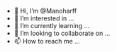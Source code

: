 - 👋 Hi, I’m @Manoharff
- 👀 I’m interested in ...
- 🌱 I’m currently learning ...
- 💞️ I’m looking to collaborate on ...
- 📫 How to reach me ...

<!---
Manoharff/Manoharff is a ✨ special ✨ repository because its `README.md` (this file) appears on your GitHub profile.
You can click the Preview link to take a look at your changes.
--->
